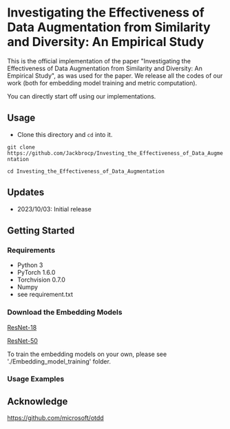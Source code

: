 # Investigating the Effectiveness of Data Augmentation from Similarity and Diversity: An Empirical Study
This is the official implementation of the paper "Investigating the Effectiveness of Data Augmentation from Similarity and Diversity: An Empirical Study", as was used for the paper.
We release all the codes of our work (both for embedding model training and metric computation).

You can directly start off using our implementations.
## Usage
- Clone this directory and `cd`  into it.
 
`git clone https://github.com/Jackbrocp/Investing_the_Effectiveness_of_Data_Augmentation` 

`cd Investing_the_Effectiveness_of_Data_Augmentation`

## Updates
- 2023/10/03: Initial release

## Getting Started
### Requirements
- Python 3
- PyTorch 1.6.0
- Torchvision 0.7.0
- Numpy
- see requirement.txt
<!-- Install a fitting Pytorch version for your setup with GPU support, as our implementation  -->

### Download the Embedding Models
[ResNet-18](https://drive.google.com/file/d/1fTHi6TiRhaxD3iDgPYcOe7Smt1ZzTaAf/view?usp=drive_link)

[ResNet-50](https://drive.google.com/file/d/1h_87fZF2prm4DHXUkl_6WeGpD7JF0dt4/view?usp=drive_link)

To train the embedding models on your own, please see './Embedding_model_training' folder.
 
### Usage Examples 

## Acknowledge 
https://github.com/microsoft/otdd
